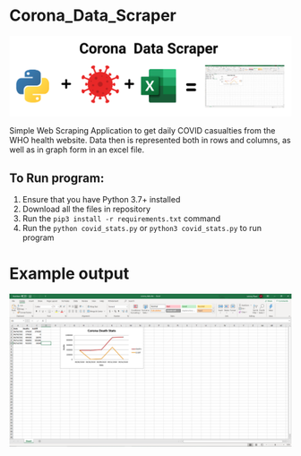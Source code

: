 # Corona_Data_Scraper

![](https://github.com/Jphamster101/Corona_Data_Scraper/blob/master/project_card.PNG)

Simple Web Scraping Application to get daily COVID casualties from the WHO health website. Data then is represented both in rows and columns, as well as in graph form in an excel file.

## To Run program:
1. Ensure that you have Python 3.7+ installed
2. Download all the files in repository
3. Run the ```pip3 install -r requirements.txt``` command
4. Run the ```python covid_stats.py``` or ```python3 covid_stats.py``` to run program

# Example output
![](https://github.com/Jphamster101/Corona_Data_Scraper/blob/master/program_screenshot.PNG)
